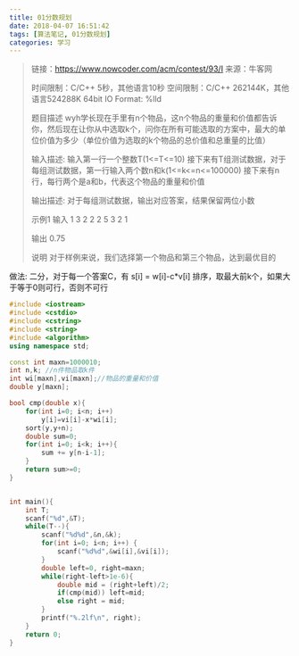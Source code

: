 ```yaml
---
title: 01分数规划
date: 2018-04-07 16:51:42
tags: [算法笔记, 01分数规划]
categories: 学习
---
```




> 链接：https://www.nowcoder.com/acm/contest/93/I
> 来源：牛客网
>
> 时间限制：C/C++ 5秒，其他语言10秒
> 空间限制：C/C++ 262144K，其他语言524288K
> 64bit IO Format: %lld
>
> 题目描述 
> wyh学长现在手里有n个物品，这n个物品的重量和价值都告诉你，然后现在让你从中选取k个，问你在所有可能选取的方案中，最大的单位价值为多少（单位价值为选取的k个物品的总价值和总重量的比值）
>
> 输入描述:
> 输入第一行一个整数T(1<=T<=10)
> 接下来有T组测试数据，对于每组测试数据，第一行输入两个数n和k(1<=k<=n<=100000)
> 接下来有n行，每行两个是a和b，代表这个物品的重量和价值
>
> 输出描述:
> 对于每组测试数据，输出对应答案，结果保留两位小数
>
> 示例1
> 输入
> 1
> 3 2
> 2 2
> 5 3
> 2 1
>
> 输出
> 0.75
>
> 说明
> 对于样例来说，我们选择第一个物品和第三个物品，达到最优目的



做法:
二分，对于每一个答案C，有 s[i] = w[i]-c*v[i]
排序，取最大前k个，如果大于等于0则可行，否则不可行



```c++
#include <iostream>
#include <cstdio>
#include <cstring>
#include <string>
#include <algorithm>
using namespace std;

const int maxn=1000010;
int n,k; //n件物品取k件
int wi[maxn],vi[maxn];//物品的重量和价值
double y[maxn];

bool cmp(double x){
	for(int i=0; i<n; i++)
		y[i]=vi[i]-x*wi[i];
	sort(y,y+n);
	double sum=0;
	for(int i=0; i<k; i++){
		sum += y[n-i-1];
	}
	return sum>=0;
}


int main(){
	int T;
	scanf("%d",&T);
	while(T--){
		scanf("%d%d",&n,&k);
		for(int i=0; i<n; i++) {
			scanf("%d%d",&wi[i],&vi[i]);
		}
		double left=0, right=maxn;
		while(right-left>1e-6){
			double mid = (right+left)/2;
			if(cmp(mid)) left=mid;
			else right = mid;
		}
		printf("%.2lf\n", right);
	}
	return 0;
}
```

